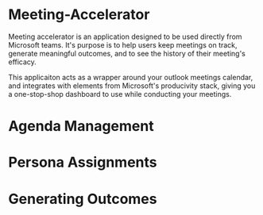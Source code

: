 # Meeting-Accelerator
Meeting accelerator is an application designed to be used directly from Microsoft teams. It's purpose is to help users keep meetings on track, generate meaningful outcomes, and to see the history of their meeting's efficacy.

This applicaiton acts as a wrapper around your outlook meetings calendar, and integrates with elements from Microsoft's producivity stack, giving you a one-stop-shop dashboard to use while conducting your meetings. 

# Agenda Management


# Persona Assignments


# Generating Outcomes
